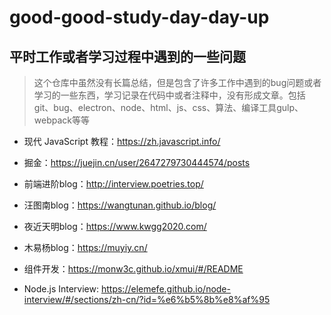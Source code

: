 # good-good-study-day-day-up

## 平时工作或者学习过程中遇到的一些问题

> 这个仓库中虽然没有长篇总结，但是包含了许多工作中遇到的bug问题或者学习的一些东西，学习记录在代码中或者注释中，没有形成文章。包括git、bug、electron、node、html、js、css、算法、编译工具gulp、webpack等等


- 现代 JavaScript 教程：https://zh.javascript.info/

- 掘金：https://juejin.cn/user/2647279730444574/posts

- 前端进阶blog：http://interview.poetries.top/

- 汪图南blog：https://wangtunan.github.io/blog/

- 夜近天明blog：https://www.kwgg2020.com/

- 木易杨blog：https://muyiy.cn/

- 组件开发：https://monw3c.github.io/xmui/#/README

- Node.js Interview: https://elemefe.github.io/node-interview/#/sections/zh-cn/?id=%e6%b5%8b%e8%af%95